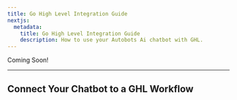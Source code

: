 ```yaml
---
title: Go High Level Integration Guide
nextjs:
  metadata:
    title: Go High Level Integration Guide
    description: How to use your Autobots Ai chatbot with GHL.
---
```


Coming Soon!

---

## Connect Your Chatbot to a GHL Workflow

